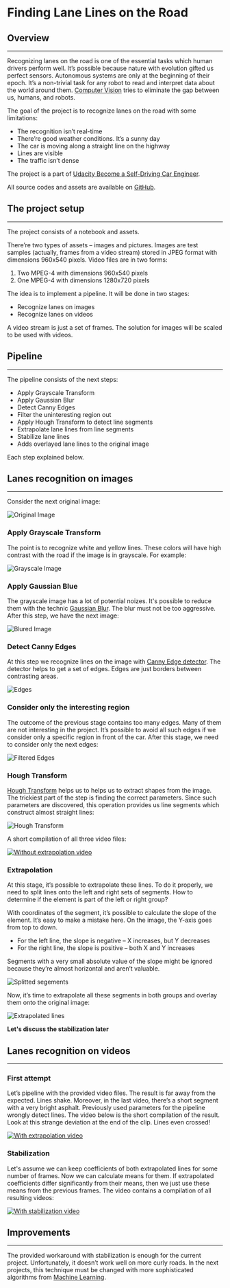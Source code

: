 # **Finding Lane Lines on the Road** 

## Overview
---

Recognizing lanes on the road is one of the essential tasks which human drivers perform well. It’s possible because nature with evolution gifted us perfect sensors. Autonomous systems are only at the beginning of their epoch. It’s a non-trivial task for any robot to read and interpret data about the world around them. [Computer Vision](https://en.wikipedia.org/wiki/Computer_vision) tries to eliminate the gap between us, humans, and robots.

The goal of the project is to recognize lanes on the road with some limitations:
-	The recognition isn’t real-time
-	There’re good weather conditions. It’s a sunny day
-	The car is moving along a straight line on the highway
-	Lines are visible
-	The traffic isn’t dense

The project is a part of [Udacity Become a Self-Driving Car Engineer](https://www.udacity.com/course/self-driving-car-engineer-nanodegree--nd013).

All source codes and assets are available on [GitHub](https://github.com/alexander-stadnikov/CarND-Finding-Lane-Lines).


## The project setup
---

The project consists of a notebook and assets.

There’re two types of assets – images and pictures. Images are test samples (actually, frames from a video stream) stored in JPEG format with dimensions 960x540 pixels. Video files are in two forms:
1.	Two MPEG-4 with dimensions 960x540 pixels
2.	One MPEG-4 with dimensions 1280x720 pixels

The idea is to implement a pipeline. It will be done in two stages:
- Recognize lanes on images
- Recognize lanes on videos

A video stream is just a set of frames. The solution for images will be scaled to be used with videos.


## Pipeline
---

The pipeline consists of the next steps:

- Apply Grayscale Transform
- Apply Gaussian Blur
- Detect Canny Edges
- Filter the uninteresting region out
- Apply Hough Transform to detect line segments
- Extrapolate lane lines from line segments
- Stabilize lane lines
- Adds overlayed lane lines to the original image

Each step explained below.

## Lanes recognition on images
---

Consider the next original image:

![Original Image](./test_images/solidWhiteCurve.jpg)


### Apply Grayscale Transform

The point is to recognize white and yellow lines. These colors will have high contrast with the road if the image is in grayscale. For example:

![Grayscale Image](./test_images/../examples/../test_images_output/gray_solidWhiteCurve.jpg)

### Apply Gaussian Blue

The grayscale image has a lot of potential noizes. It's possible to reduce them with the technic [Gaussian Blur](https://en.wikipedia.org/wiki/Gaussian_blur). The blur must not be too aggressive. After this step, we have the next image:

![Blured Image](./test_images/../examples/../test_images_output/blur_solidWhiteCurve.jpg)

### Detect Canny Edges

At this step we recognize lines on the image with [Canny Edge detector](https://en.wikipedia.org/wiki/Canny_edge_detector). The detector helps to get a set of edges. Edges are just borders between contrasting areas.

![Edges](./test_images/../examples/../test_images_output/edges_solidWhiteCurve.jpg)

### Consider only the interesting region

The outcome of the previous stage contains too many edges. Many of them are not interesting in the project. It’s possible to avoid all such edges if we consider only a specific region in front of the car. After this stage, we need to consider only the next edges:

![Filtered Edges](./test_images/../examples/../test_images_output/masked_solidWhiteCurve.jpg)

### Hough Transform

[Hough Transform](https://en.wikipedia.org/wiki/Hough_transform) helps us to helps us to extract shapes from the image. The trickiest part of the step is finding the correct parameters. Since such parameters are discovered, this operation provides us line segments which construct almost straight lines:

![Hough Transform](./test_images/../examples/../test_images_output/no_extrapolation_solidWhiteCurve.jpg)

A short compilation of all three video files:

[![Without extrapolation video](http://img.youtube.com/vi/wC_tNS-X7IQ/0.jpg)](http://www.youtube.com/watch?v=wC_tNS-X7IQ)

### Extrapolation

At this stage, it’s possible to extrapolate these lines. To do it properly, we need to split lines onto the left and right sets of segments. How to determine if the element is part of the left or right group?

With coordinates of the segment, it’s possible to calculate the slope of the element. It’s easy to make a mistake here. On the image, the Y-axis goes from top to down.

- For the left line, the slope is negative – X increases, but Y decreases
- For the right line, the slope is positive – both X and Y increases

Segments with a very small absolute value of the slope might be ignored because they’re almost horizontal and aren’t valuable.

![Splitted segements](./test_images/../examples/../test_images_output/separated_solidWhiteCurve.jpg)

Now, it’s time to extrapolate all these segments in both groups and overlay them onto the original image:

![Extrapolated lines](./test_images/../examples/../test_images_output/solidWhiteCurve.jpg)

**Let's discuss the stabilization later**

## Lanes recognition on videos
---

### First attempt

Let’s pipeline with the provided video files. The result is far away from the expected. Lines shake. Moreover, in the last video, there’s a short segment with a very bright asphalt. Previously used parameters for the pipeline wrongly detect lines. The video below is the short compilation of the result. Look at this strange deviation at the end of the clip. Lines even crossed!

[![With extrapolation video](http://img.youtube.com/vi/877t8oGE7yw/0.jpg)](http://www.youtube.com/watch?v=877t8oGE7yw)

### Stabilization

Let's assume we can keep coefficients of both extrapolated lines for some number of frames. Now we can calculate means for them. If extrapolated coefficients differ significantly from their means, then we just use these means from the previous frames. The video contains a compilation of all resulting videos:

[![With stabilization video](http://img.youtube.com/vi/NvHcAr8emE0/0.jpg)](http://www.youtube.com/watch?v=NvHcAr8emE0)

## Improvements
---

The provided workaround with stabilization is enough for the current project. Unfortunately, it doesn’t work well on more curly roads. In the next projects, this technique must be changed with more sophisticated algorithms from [Machine Learning](https://en.wikipedia.org/wiki/Machine_learning).

